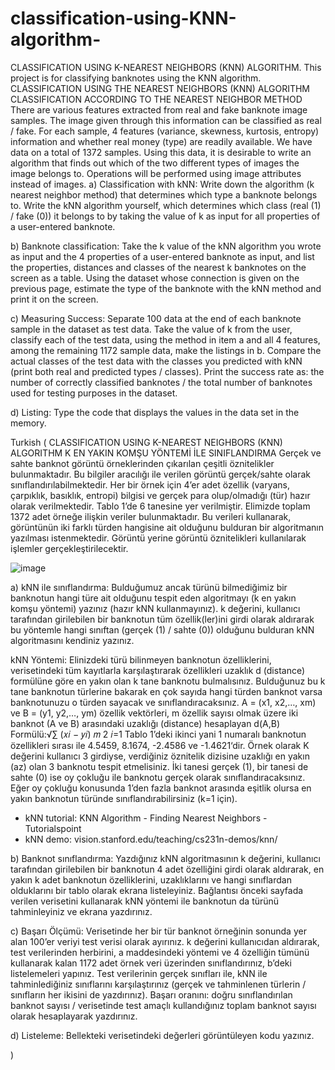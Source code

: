 # classification-using-KNN-algorithm-
 CLASSIFICATION USING K-NEAREST NEIGHBORS (KNN) ALGORITHM. This project is for classifying banknotes using the KNN algorithm.  
 CLASSIFICATION USING THE NEAREST NEIGHBORS (KNN) ALGORITHM CLASSIFICATION ACCORDING TO THE NEAREST NEIGHBOR METHOD
There are various features extracted from real and fake banknote image samples. The image given through this information can be classified as real / fake. For each sample, 4 features (variance, skewness, kurtosis, entropy) information and whether real money (type) are readily available. We have data on a total of 1372 samples. Using this data, it is desirable to write an algorithm that finds out which of the two different types of images the image belongs to. Operations will be performed using image attributes instead of images.
a) Classification with kNN: Write down the algorithm (k nearest neighbor method) that determines which type a banknote belongs to. Write the kNN algorithm yourself, which determines which class (real (1) / fake (0)) it belongs to by taking the value of k as input for all properties of a user-entered banknote.

b) Banknote classification: Take the k value of the kNN algorithm you wrote as input and the 4 properties of a user-entered banknote as input, and list the properties, distances and classes of the nearest k banknotes on the screen as a table. Using the dataset whose connection is given on the previous page, estimate the type of the banknote with the kNN method and print it on the screen.

c) Measuring Success: Separate 100 data at the end of each banknote sample in the dataset as test data. Take the value of k from the user, classify each of the test data, using the method in item a and all 4 features, among the remaining 1172 sample data, make the listings in b. Compare the actual classes of the test data with the classes you predicted with kNN (print both real and predicted types / classes). Print the success rate as: the number of correctly classified banknotes / the total number of banknotes used for testing purposes in the dataset.

d) Listing: Type the code that displays the values in the data set in the memory.

Turkish (
CLASSIFICATION USING K-NEAREST NEIGHBORS (KNN) ALGORITHM 
K EN YAKIN KOMŞU YÖNTEMİ İLE SINIFLANDIRMA 
Gerçek ve sahte banknot görüntü örneklerinden çıkarılan çeşitli öznitelikler bulunmaktadır. Bu 
bilgiler aracılığı ile verilen görüntü gerçek/sahte olarak sınıflandırılabilmektedir. Her bir örnek 
için 4’er adet özellik (varyans, çarpıklık, basıklık, entropi) bilgisi ve gerçek para olup/olmadığı 
(tür) hazır olarak verilmektedir. Tablo 1’de 6 tanesine yer verilmiştir. Elimizde toplam 1372 
adet örneğe ilişkin veriler bulunmaktadır. Bu verileri kullanarak, görüntünün iki farklı türden 
hangisine ait olduğunu bulduran bir algoritmanın yazılması istenmektedir. Görüntü yerine 
görüntü öznitelikleri kullanılarak işlemler gerçekleştirilecektir.

![image](https://user-images.githubusercontent.com/44711182/110475154-93330480-80f1-11eb-8d43-c98b8263218f.png)

a) kNN ile sınıflandırma: Bulduğumuz ancak türünü bilmediğimiz bir banknotun hangi türe 
ait olduğunu tespit eden algoritmayı (k en yakın komşu yöntemi) yazınız (hazır kNN
kullanmayınız). k değerini, kullanıcı tarafından girilebilen bir banknotun tüm özellik(ler)ini 
girdi olarak aldırarak bu yöntemle hangi sınıftan (gerçek (1) / sahte (0)) olduğunu bulduran 
kNN algoritmasını kendiniz yazınız.

kNN Yöntemi: 
Elinizdeki türü bilinmeyen banknotun özelliklerini, verisetindeki tüm kayıtlarla karşılaştırarak 
özellikleri uzaklık d (distance) formülüne göre en yakın olan k tane banknotu bulmalısınız. 
Bulduğunuz bu k tane banknotun türlerine bakarak en çok sayıda hangi türden banknot varsa 
banknotunuzu o türden sayacak ve sınıflandıracaksınız. 
A = (x1, x2,…, xm) ve B = (y1, y2,…, ym) özellik vektörleri, m özellik sayısı olmak üzere iki 
banknot (A ve B) arasındaki uzaklığı (distance) hesaplayan d(A,B) Formülü:√∑ (𝑥𝑖 − 𝑦𝑖)
𝑚 2
𝑖=1
Tablo 1’deki ikinci yani 1 numaralı banknotun özellikleri sırası ile 4.5459, 8.1674, -2.4586 ve 
-1.4621‘dir. 
Örnek olarak K değerini kullanıcı 3 girdiyse, verdiğiniz öznitelik dizisine uzaklığı en yakın (az) 
olan 3 banknotu tespit etmelisiniz. İki tanesi gerçek (1), bir tanesi de sahte (0) ise oy çokluğu 
ile banknotu gerçek olarak sınıflandıracaksınız. Eğer oy çokluğu konusunda 1’den fazla 
banknot arasında eşitlik olursa en yakın banknotun türünde sınıflandırabilirsiniz (k=1 için). 
* kNN tutorial: KNN Algorithm - Finding Nearest Neighbors - Tutorialspoint
* kNN demo: vision.stanford.edu/teaching/cs231n-demos/knn/

b) Banknot sınıflandırma: Yazdığınız kNN algoritmasının k değerini, kullanıcı tarafından 
girilebilen bir banknotun 4 adet özelliğini girdi olarak aldırarak, en yakın k adet banknotun 
özelliklerini, uzaklıklarını ve hangi sınıflardan olduklarını bir tablo olarak ekrana 
listeleyiniz. Bağlantısı önceki sayfada verilen verisetini kullanarak kNN yöntemi ile 
banknotun da türünü tahminleyiniz ve ekrana yazdırınız.

c) Başarı Ölçümü: Verisetinde her bir tür banknot örneğinin sonunda yer alan 100’er veriyi 
test verisi olarak ayırınız. k değerini kullanıcıdan aldırarak, test verilerinden herbirini, a 
maddesindeki yöntemi ve 4 özelliğin tümünü kullanarak kalan 1172 adet örnek veri üzerinden 
sınıflandırınız, b’deki listelemeleri yapınız. Test verilerinin gerçek sınıfları ile, kNN ile 
tahminlediğiniz sınıflarını karşılaştırınız (gerçek ve tahminlenen türlerin / sınıfların her ikisini 
de yazdırınız). Başarı oranını: doğru sınıflandırılan banknot sayısı / verisetinde test amaçlı kullandığınız toplam banknot 
sayısı olarak hesaplayarak yazdırınız.

d) Listeleme: Bellekteki verisetindeki değerleri görüntüleyen kodu yazınız. 

)
